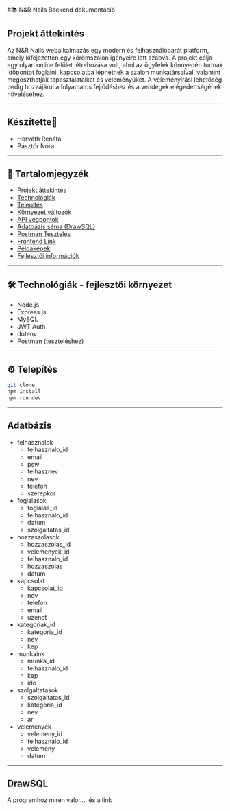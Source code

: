  #📚 N&R Nails Backend dokumentáció

 ## Projekt áttekintés
 Az N&R Nails webalkalmazás egy modern és felhasználóbarát platform, amely kifejezetten egy körömszalon igényeire lett szabva. A projekt célja egy olyan online felület létrehozása volt, ahol az ügyfelek könnyedén tudnak időpontot foglalni, kapcsolatba léphetnek a szalon munkatársaival, valamint megoszthatják tapasztalataikat és véleményüket. A véleményírási lehetőség pedig hozzájárul a folyamatos fejlődéshez és a vendégek elégedettségének növeléséhez.

---
## Készítette🎀
- Horváth Renáta
- Pásztór Nóra

---
 ## 📑 Tartalomjegyzék

- [Projekt áttekintés](#projekt-áttekintés)
- [Technológiák](#technológiák)
- [Telepítés](#telepítés)
- [Környezet változók](#környezet-változók)
- [API végpontok](#api-végpontok)
- [Adatbázis séma (DrawSQL)](#adatbázis-séma-drawsql)
- [Postman Tesztelés](#postman-tesztelés)
- [Frontend Link](#frontend-link)
- [Példaképek](#példaképek)
- [Fejlesztői információk](#fejlesztői-információk)

 ---
## 🛠 Technológiák - fejlesztői környezet

- Node.js
- Express.js
- MySQL
- JWT Auth
- dotenv
- Postman (teszteléshez)  

---
 ## ⚙️ Telepítés

```bash
git clone  
npm install
npm run dev
```
---
## Adatbázis
- felhasznalok
  - felhasznalo_id
  - email
  - psw
  - felhasznev
  - nev
  - telefon
  - szerepkor
- foglalasok
  - foglalas_id
  - felhasznalo_id
  - datum
  - szolgaltatas_id
- hozzaszolasok
  - hozzaszolas_id
  - velemenyek_id
  - felhasznalo_id
  - hozzaszolas
  - datum
- kapcsolat
  - kapcsolat_id
  - nev
  - telefon
  - email
  - uzenet
- kategoriak_id
  - kategoria_id
  - nev
  - kep
- munkaink
  - munka_id
  - felhasznalo_id
  - kep
  - ido
- szolgaltatasok
  - szolgaltatas_id
  - kategoria_id
  - nev
  - ar
- velemenyek
  - velemeny_id
  - felhasznalo_id
  - velemeny
  - datum
 
---
## DrawSQL
A programhoz miren valo:.... és a link



